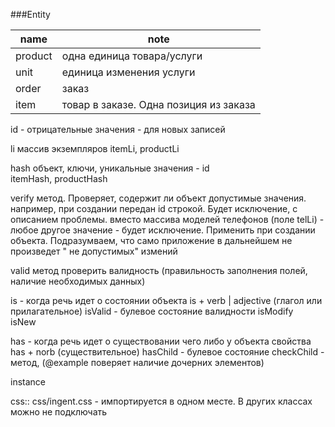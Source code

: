 
###Entity

name | note
------------|-------
product     | одна единица товара/услуги
unit        | единица изменения услуги
order       | заказ
item        | товар в заказе. Одна позиция из заказа 



id - отрицательные значения - для новых записей








li      массив экземпляров
itemLi, productLi

hash    объект, ключи, уникальные значения - id   
itemHash, productHash


verify      метод. 
Проверяет, содержит ли объект допустимые значения.
например, при создании передан id строкой. Будет исключение, с описанием проблемы.
вместо массива моделей телефонов (поле telLi) - любое другое значение - будет исключение.
Применить при создании объекта. Подразумваем, что само приложение в дальнейшем не произведет " не допустимых" измений 

 
valid       метод проверить валидность (правильность заполнения полей, наличие необходимых данных)

is - когда речь идет о состоянии объекта
is + verb | adjective (глагол или прилагательное)
isValid         - булевое состояние валидности
isModify    
isNew



has - когда речь идет о существовании чего либо у объекта свойства
has + norb (существительное)
hasChild        - булевое состояние 
checkChild      - метод, (@example поверяет наличие дочерних элементов)




instance



css::
css/ingent.css - импортируется в одном месте. В других классах можно не подключать
